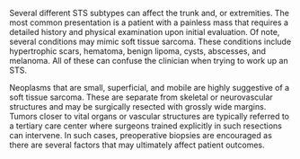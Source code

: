 Several different STS subtypes can affect the trunk and, or extremities. The most common presentation is a patient with a painless mass that requires a detailed history and physical examination upon initial evaluation. Of note, several conditions may mimic soft tissue sarcoma. These conditions include hypertrophic scars, hematoma, benign lipoma, cysts, abscesses, and melanoma. All of these can confuse the clinician when trying to work up an STS.

Neoplasms that are small, superficial, and mobile are highly suggestive of a soft tissue sarcoma. These are separate from skeletal or neurovascular structures and may be surgically resected with grossly wide margins. Tumors closer to vital organs or vascular structures are typically referred to a tertiary care center where surgeons trained explicitly in such resections can intervene. In such cases, preoperative biopsies are encouraged as there are several factors that may ultimately affect patient outcomes.